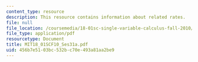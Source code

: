 ```yaml
---
content_type: resource
description: This resource contains information about related rates.
file: null
file_location: /coursemedia/18-01sc-single-variable-calculus-fall-2010/456b7e5103bc532bc70e493a81aa2be9_MIT18_01SCF10_Ses31a.pdf
file_type: application/pdf
resourcetype: Document
title: MIT18_01SCF10_Ses31a.pdf
uid: 456b7e51-03bc-532b-c70e-493a81aa2be9
---
```

